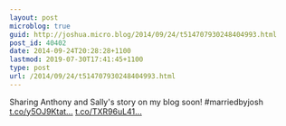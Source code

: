 ```yaml
---
layout: post
microblog: true
guid: http://joshua.micro.blog/2014/09/24/t514707930248404993.html
post_id: 40402
date: 2014-09-24T20:28:28+1100
lastmod: 2019-07-30T17:41:45+1100
type: post
url: /2014/09/24/t514707930248404993.html
---
```

Sharing Anthony and Sally's story on my blog soon! #marriedbyjosh [t.co/y5OJ9Ktat...](http://t.co/y5OJ9Ktatk) [t.co/TXR96uL41...](http://t.co/TXR96uL416)
